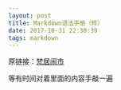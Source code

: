```yaml
---
layout: post
title: Markdown语法手册（转）
date: 2017-10-31 22:30:39
tags: markdown
---
```

原链接：[梵居闹市](http://blog.leanote.com/post/freewalk/Markdown-语法手册)

等有时间对着里面的内容手敲一遍